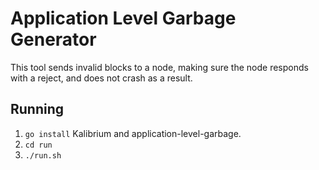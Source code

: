 # Application Level Garbage Generator
This tool sends invalid blocks to a node, making sure the node responds with a reject, and does not crash as a result.

## Running
 1. `go install` Kalibrium and application-level-garbage.
 2. `cd run`
 3. `./run.sh`


